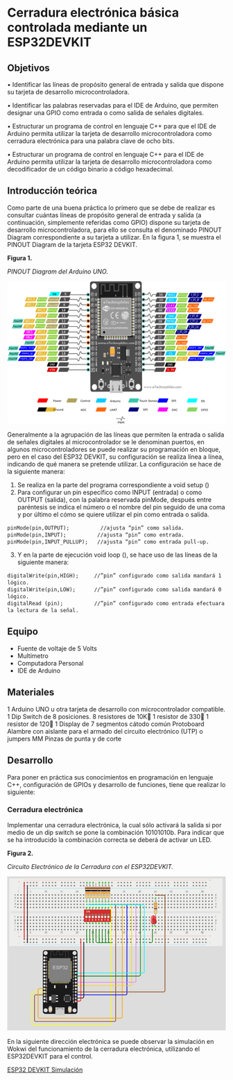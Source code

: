 # Cerradura electrónica básica controlada mediante un ESP32DEVKIT

## Objetivos

• Identificar las líneas de propósito general de entrada y salida que dispone su tarjeta de desarrollo microcontroladora.

• Identificar las palabras reservadas para el IDE de Arduino, que permiten designar una GPIO como entrada o como salida de señales digitales.

• Estructurar un programa de control en lenguaje C++ para que el IDE de Arduino permita utilizar la tarjeta de desarrollo microcontroladora como cerradura electrónica para una palabra clave de ocho bits.

• Estructurar un programa de control en lenguaje C++ para el IDE de Arduino permita utilizar la tarjeta de desarrollo microcontroladora como decodificador de un código binario a código hexadecimal.


## Introducción teórica

Como parte de una buena práctica lo primero que se debe de realizar es consultar cuántas líneas de propósito general de entrada y salida (a continuación, simplemente referidas como GPIO) dispone su tarjeta de desarrollo microcontroladora, para ello se consulta el denominado PINOUT Diagram correspondiente a su tarjeta a utilizar. En la figura 1, se muestra el PINOUT Diagram de la tarjeta ESP32 DEVKIT.

**Figura 1.**

*PINOUT Diagram del Arduino UNO.*

![ESP32 DEVKIT PINOUT](https://github.com/OmarAbundis/ArduinoPracticasBasicas/blob/main/ProgramacionDeGPIOs/Imagenes/ESP32%20DEVKIT%20PINOUT.png)

Generalmente a la agrupación de las líneas que permiten la entrada o salida de señales digitales al microcontrolador se le denominan puertos, en algunos microcontroladores se puede realizar su programación en bloque, pero en el caso del ESP32 DEVKIT, su configuración se realiza línea a línea, indicando de qué manera se pretende utilizar.
La configuración se hace de la siguiente manera:

1.	Se realiza en la parte del programa correspondiente a void setup ()
2.	Para configurar un pin específico como INPUT (entrada) o como OUTPUT (salida), con la palabra reservada pinMode, después entre paréntesis se indica el número o el nombre del pin seguido de una coma y por último el cómo se quiere utilizar el pin como entrada o salida.

~~~
pinMode(pin,OUTPUT);          //ajusta “pin” como salida.
pinMode(pin,INPUT);          //ajusta “pin” como entrada.
pinMode(pin,INPUT_PULLUP);   //ajusta “pin” como entrada pull-up.
~~~

3.	Y en la parte de ejecución void loop (), se hace uso de las líneas de la siguiente manera:

~~~~
digitalWrite(pin,HIGH);		//”pin” configurado como salida mandará 1 lógico.
digitalWrite(pin,LOW);		//”pin” configurado como salida mandará 0 lógico.
digitalRead (pin);		    //”pin” configurado como entrada efectuara la lectura de la señal.
~~~~

## Equipo

* Fuente de voltaje de 5 Volts
* Multímetro
* Computadora Personal
* IDE de Arduino

## Materiales

1 Arduino UNO u otra tarjeta de desarrollo con microcontrolador compatible.
1 Dip Switch de 8 posiciones.
8 resistores de 10K
1 resistor de 330
1 resistor de 120
1 Display de 7 segmentos cátodo común
Protoboard
Alambre con aislante para el armado del circuito electrónico (UTP) o jumpers MM
Pinzas de punta y de corte

## Desarrollo

Para poner en práctica sus conocimientos en programación en lenguaje C++, configuración de GPIOs y desarrollo de funciones, tiene que realizar lo siguiente:

### Cerradura electrónica

Implementar una cerradura electrónica, la cual sólo activará la salida si por medio de un dip switch se pone la combinación 10101010b. Para indicar que se ha introducido la combinación correcta se deberá de activar un LED.

**Figura 2.**

*Circuito Electrónico de la Cerradura con el ESP32DEVKIT.*

![Circuito Cerradura ESP32DEVKIT](https://github.com/OmarAbundis/ArduinoPracticasBasicas/blob/main/ProgramacionDeGPIOs/Imagenes/CircuitoCerraduraElectronicaESP32DEVKIT.JPG)

En la siguiente dirección electrónica se puede observar la simulación en Wokwi del funcionamiento de la cerradura electrónica, utilizando el ESP32DEVKIT para el control. 

[ESP32 DEVKIT Simulación](https://wokwi.com/projects/376260178423500801)

